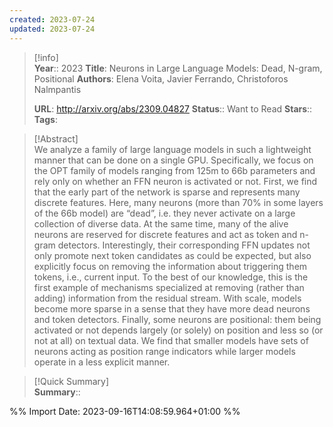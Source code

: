 ```yaml
---
created: 2023-07-24
updated: 2023-07-24
---
```

>[!info]  
> **Year**:: 2023
> **Title**: Neurons in Large Language Models: Dead, N-gram, Positional
> **Authors**: Elena Voita, Javier Ferrando, Christoforos Nalmpantis
>   
> **URL**: http://arxiv.org/abs/2309.04827
> **Status**:: Want to Read
> **Stars**::
> **Tags**:


> [!Abstract]  
> We analyze a family of large language models in such a lightweight manner that can be done on a single GPU. Specifically, we focus on the OPT family of models ranging from 125m to 66b parameters and rely only on whether an FFN neuron is activated or not. First, we find that the early part of the network is sparse and represents many discrete features. Here, many neurons (more than 70% in some layers of the 66b model) are “dead”, i.e. they never activate on a large collection of diverse data. At the same time, many of the alive neurons are reserved for discrete features and act as token and n-gram detectors. Interestingly, their corresponding FFN updates not only promote next token candidates as could be expected, but also explicitly focus on removing the information about triggering them tokens, i.e., current input. To the best of our knowledge, this is the first example of mechanisms specialized at removing (rather than adding) information from the residual stream. With scale, models become more sparse in a sense that they have more dead neurons and token detectors. Finally, some neurons are positional: them being activated or not depends largely (or solely) on position and less so (or not at all) on textual data. We find that smaller models have sets of neurons acting as position range indicators while larger models operate in a less explicit manner.  

> [!Quick Summary]  
>**Summary**::



%% Import Date: 2023-09-16T14:08:59.964+01:00 %%
